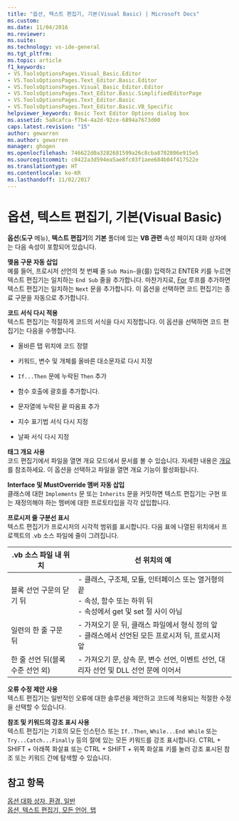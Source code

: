 ```yaml
---
title: "옵션, 텍스트 편집기, 기본(Visual Basic) | Microsoft Docs"
ms.custom: 
ms.date: 11/04/2016
ms.reviewer: 
ms.suite: 
ms.technology: vs-ide-general
ms.tgt_pltfrm: 
ms.topic: article
f1_keywords:
- VS.ToolsOptionsPages.Visual_Basic.Editor
- VS.ToolsOptionsPages.Text_Editor.Basic.Editor
- VS.ToolsOptionsPages.Visual_Basic_Editor.Editor
- VS.ToolsOptionsPages.Text_Editor.Basic.SimplifiedEditorPage
- VS.ToolsOptionsPages.Text_Editor.Basic
- VS.ToolsOptionsPages.Text_Editor.Basic.VB_Specific
helpviewer_keywords: Basic Text Editor Options dialog box
ms.assetid: 5a8cafca-f7b4-4a2d-92ce-6894a7673d00
caps.latest.revision: "15"
author: gewarren
ms.author: gewarren
manager: ghogen
ms.openlocfilehash: 746622d0a3282681599a26c8cba8782806e915e5
ms.sourcegitcommit: c0422a3d594ea5ae8fc03f1aee684b04f417522e
ms.translationtype: HT
ms.contentlocale: ko-KR
ms.lasthandoff: 11/02/2017
---
```

# <a name="options-text-editor-basic-visual-basic"></a>옵션, 텍스트 편집기, 기본(Visual Basic)
**옵션**(**도구** 메뉴), **텍스트 편집기**의 **기본** 폴더에 있는 **VB 관련** 속성 페이지 대화 상자에는 다음 속성이 포함되어 있습니다.  
  
 **맺음 구문 자동 삽입**  
 예를 들어, 프로시저 선언의 첫 번째 줄 `Sub Main—`을(를) 입력하고 ENTER 키를 누르면 텍스트 편집기는 일치하는 `End Sub` 줄을 추가합니다. 마찬가지로, [For](/dotnet/visual-basic/language-reference/statements/for-next-statement) 루프를 추가하면 텍스트 편집기는 일치하는 `Next` 문을 추가합니다. 이 옵션을 선택하면 코드 편집기는 종료 구문을 자동으로 추가합니다.  
  
 **코드 서식 다시 적용**  
 텍스트 편집기는 적절하게 코드의 서식을 다시 지정합니다. 이 옵션을 선택하면 코드 편집기는 다음을 수행합니다.  
  
-   올바른 탭 위치에 코드 정렬  
  
-   키워드, 변수 및 개체를 올바른 대소문자로 다시 지정  
  
-   `If...Then` 문에 누락된 `Then` 추가  
  
-   함수 호출에 괄호를 추가합니다.  
  
-   문자열에 누락된 끝 따옴표 추가  
  
-   지수 표기법 서식 다시 지정  
  
-   날짜 서식 다시 지정  
  
**태그 개요 사용**  
코드 편집기에서 파일을 열면 개요 모드에서 문서를 볼 수 있습니다. 자세한 내용은 [개요](../../ide/outlining.md)를 참조하세요. 이 옵션을 선택하고 파일을 열면 개요 기능이 활성화됩니다.  
  
**Interface 및 MustOverride 멤버 자동 삽입**  
클래스에 대한 `Implements` 문 또는 `Inherits` 문을 커밋하면 텍스트 편집기는 구현 또는 재정의해야 하는 멤버에 대한 프로토타입을 각각 삽입합니다.  
  
**프로시저 줄 구분선 표시**  
텍스트 편집기가 프로시저의 시각적 범위를 표시합니다. 다음 표에 나열된 위치에서 프로젝트의 .vb 소스 파일에 줄이 그려집니다.  
  
|.vb 소스 파일 내 위치|선 위치의 예|  
|---------------------------------|------------------------------|  
|블록 선언 구문의 닫기 뒤|-   클래스, 구조체, 모듈, 인터페이스 또는 열거형의 끝<br />-   속성, 함수 또는 하위 뒤<br />-   속성에서 get 및 set 절 사이 아님|  
|일련의 한 줄 구문 뒤|-   가져오기 문 뒤, 클래스 파일에서 형식 정의 앞<br />-   클래스에서 선언된 모든 프로시저 뒤, 프로시저 앞|  
|한 줄 선언 뒤(블록 수준 선언 외)|-   가져오기 문, 상속 문, 변수 선언, 이벤트 선언, 대리자 선언 및 DLL 선언 문에 이어서|  
  
**오류 수정 제안 사용**  
텍스트 편집기는 일반적인 오류에 대한 솔루션을 제안하고 코드에 적용되는 적절한 수정을 선택할 수 있습니다.  
  
**참조 및 키워드의 강조 표시 사용**  
텍스트 편집기는 기호의 모든 인스턴스 또는 `If..Then`, `While...End While` 또는 `Try...Catch...Finally` 등의 절에 있는 모든 키워드를 강조 표시합니다. CTRL + SHIFT + 아래쪽 화살표 또는 CTRL + SHIFT + 위쪽 화살표 키를 눌러 강조 표시된 참조 또는 키워드 간에 탐색할 수 있습니다.  
  
## <a name="see-also"></a>참고 항목  
[옵션 대화 상자, 환경, 일반](../../ide/reference/general-environment-options-dialog-box.md)   
[옵션, 텍스트 편집기, 모든 언어, 탭](../../ide/reference/options-text-editor-all-languages-tabs.md)
